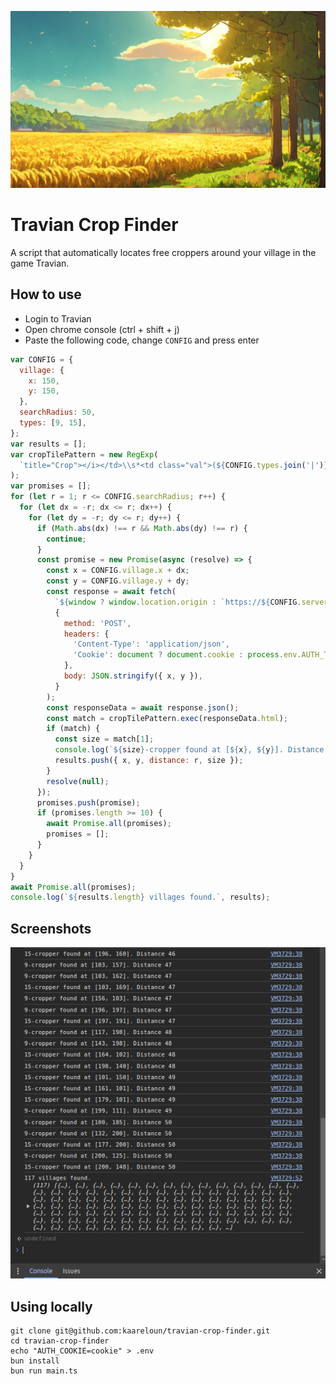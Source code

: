 ![Travian Crop Finder](./crop.webp)

# Travian Crop Finder

A script that automatically locates free croppers around your village in the game Travian.

## How to use

- Login to Travian
- Open chrome console (ctrl + shift + j)
- Paste the following code, change `CONFIG` and press enter

```javascript
var CONFIG = {
  village: {
    x: 150,
    y: 150,
  },
  searchRadius: 50,
  types: [9, 15],
};
var results = [];
var cropTilePattern = new RegExp(
  `title="Crop"></i></td>\\s*<td class="val">(${CONFIG.types.join('|')})</td>`
);
var promises = [];
for (let r = 1; r <= CONFIG.searchRadius; r++) {
  for (let dx = -r; dx <= r; dx++) {
    for (let dy = -r; dy <= r; dy++) {
      if (Math.abs(dx) !== r && Math.abs(dy) !== r) {
        continue;
      }
      const promise = new Promise(async (resolve) => {
        const x = CONFIG.village.x + dx;
        const y = CONFIG.village.y + dy;
        const response = await fetch(
          `${window ? window.location.origin : `https://${CONFIG.server}`}/api/v1/map/tile-details`,
          {
            method: 'POST',
            headers: {
              'Content-Type': 'application/json',
              'Cookie': document ? document.cookie : process.env.AUTH_TOKEN || '',
            },
            body: JSON.stringify({ x, y }),
          }
        );
        const responseData = await response.json();
        const match = cropTilePattern.exec(responseData.html);
        if (match) {
          const size = match[1];
          console.log(`${size}-cropper found at [${x}, ${y}]. Distance ${r}`);
          results.push({ x, y, distance: r, size });
        }
        resolve(null);
      });
      promises.push(promise);
      if (promises.length >= 10) {
        await Promise.all(promises);
        promises = [];
      }
    }
  }
}
await Promise.all(promises);
console.log(`${results.length} villages found.`, results);
```

## Screenshots

![Console](./console.png)

## Using locally

```
git clone git@github.com:kaareloun/travian-crop-finder.git
cd travian-crop-finder
echo "AUTH_COOKIE=cookie" > .env
bun install
bun run main.ts
```
